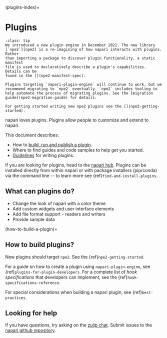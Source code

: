 (plugins-index)=

# Plugins

```{admonition} Introducing npe2
:class: tip
We introduced a new plugin engine in December 2021. The new library
[`npe2`][npe2] is a re-imagining of how napari interacts with plugins. Rather
than importing a package to discover plugin functionality, a static manifest
file is used to declaratively describe a plugin's capabilities. Details can be
found in the [](npe2-manifest-spec).

Plugins targeting `napari-plugin-engine` will continue to work, but we
recommend migrating to `npe2` eventually. `npe2` includes tooling to
help automate the process of migrating plugins. See the [migration
guide](npe2-migration-guide) for details.

For getting started writing new npe2 plugins see the [](npe2-getting-started).
```

napari loves plugins. Plugins allow people to customize and extend to napari.

This document describes:

- How to [build, run and publish a plugin](how-to-build-a-plugin).
- Where to find guides and code samples to help get you started.
- [Guidelines](best-practices) for writing plugins.

If you are looking for plugins, head to the [napari
hub](https://napari-hub.org). Plugins can be installed directly from within
napari or with package installers (pip/conda) via the command line -- to learn
more see {ref}`find-and-install-plugins`.

## What can plugins do?

- Change the look of napari with a color theme
- Add custom widgets and user interface elements
- Add file format support - readers and writers
- Provide sample data

(how-to-build-a-plugin)=

## How to build plugins?

New plugins should target `npe2`. See the {ref}`npe2-getting-started`.

For a guide on how to create a plugin using `napari-plugin-engine`, see
{ref}`plugins-for-plugin-developers`. For a complete list of _hook
specifications_ that developers can implement, see the
{ref}`hook-specifications-reference`.

For special considerations when building a napari plugin, see
{ref}`best-practices`.

## Looking for help

If you have questions, try asking on the [zulip
chat](https://napari.zulipchat.com/). Submit issues to the [napari github
repository](https://github.com/napari/napari).

[npe1]: https://github.com/napari/napari-plugin-engine
[npe2]: https://github.com/tlambert03/npe2
